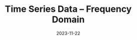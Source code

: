 ---
title: "Time Series Data – Frequency Domain"
index: 3
date: 2023-11-22
materials:
- topic: "Motivation"
  files:
  - type: "colab"
    url: https://colab.research.google.com/github/C4M-UofT/C4M-UofT.github.io/blob/master/lectures/fall/3 - timeseries_frequencydomain/3a - Motivation.ipynb
- topic: "Trigonometry"
  files:
  - type: "colab"
    url: https://colab.research.google.com/github/C4M-UofT/C4M-UofT.github.io/blob/master/lectures/fall/3_timeseries_frequencydomain/3b - Trigonometry.ipynb
- topic: "Fast Fourier Transform"
  files:
  - type: "colab"
    url: https://colab.research.google.com/github/C4M-UofT/C4M-UofT.github.io/blob/master/lectures/fall/3_timeseries_frequencydomain/3c - Fast Fourier Transform.ipynb
- topic: "Spectrograms"
  files:
  - type: "colab"
    url: https://colab.research.google.com/github/C4M-UofT/C4M-UofT.github.io/blob/master/lectures/fall/3_timeseries_frequencydomain/3d - Spectrograms.ipynb
- topic: "Frequency-Domain Features"
  files:
  - type: "colab"
    url: https://colab.research.google.com/github/C4M-UofT/C4M-UofT.github.io/blob/master/lectures/fall/3_timeseries_frequencydomain/3e - Frequency-Domain Features.ipynb
- topic: "Signal Noise"
  files:
  - type: "colab"
    url: https://colab.research.google.com/github/C4M-UofT/C4M-UofT.github.io/blob/master/lectures/fall/3_timeseries_frequencydomain/3f - Signal Noise.ipynb
- topic: "Digital Filters"
  files:
  - type: "colab"
    url: https://colab.research.google.com/github/C4M-UofT/C4M-UofT.github.io/blob/master/lectures/fall/3_timeseries_frequencydomain/3g - Digital Filters.ipynb
assignment:
  text: "Materials in progress"
  due_date: 2023-12-06 12:00 PM
  submission_link: TBD
  files:
  - type: "colab"
    url: TBD
---